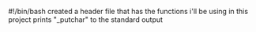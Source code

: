 #!/bin/bash
created a header file that has the functions i'll be using in this project
prints "_putchar" to the standard output
